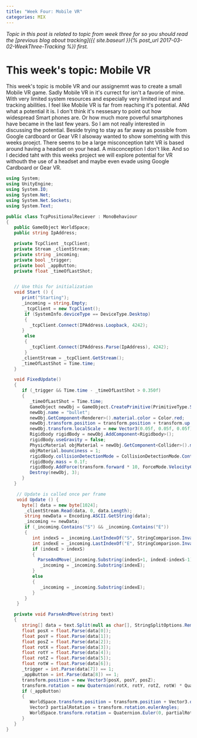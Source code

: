 ```yaml
---
title: "Week Four: Mobile VR"
categories: MIX
---
```


_Topic in this post is related to topic from week three for so you should read the [previous blog about tracking]({{ site.baseurl }}{% post_url 2017-03-02-WeekThree-Tracking %}) first._

# This week's topic: Mobile VR

This week's topic is mobile VR and our assignemnt was to create a small Mobile VR game. Sadly Mobile VR in it's currect for isn't a favorie of mine. With very limited system resources and especially very limited input and tracking abilities. I feel like Mobile VR is far from reaching it's potential. ANd what a potential it is.
I don't think it's nessesary to point out how widespread Smart phones are. Or how much more poverful smartphones have became in the last few years. So I am not really interested in discussing the potential.
Beside trying to stay as far away as possible from Google cardboard or Gear VR I alsoway wanted to show somehting with this weeks proejct. There seems to be a large misconception taht VR is based around having a headset on your head. A misconception I don't like. And so I decided taht with this weeks project we will explore potential for VR withouth the use of a headset and maybe even evade using Google Cardboard or Gear VR.

```csharp
using System;
using UnityEngine;
using System.IO;
using System.Net;
using System.Net.Sockets;
using System.Text;

public class TcpPositionalReciever : MonoBehaviour
{
   public GameObject WorldSpace;
   public string IpAddress;

   private TcpClient _tcpClient;
   private Stream _clientStream;
   private string _incoming;
   private bool _trigger;
   private bool _appButton;
   private float _timeOfLastShot;


   // Use this for initialization
   void Start () {
      print("Starting");
      _incoming = string.Empty;
	   _tcpClient = new TcpClient();
	   if (SystemInfo.deviceType == DeviceType.Desktop)
	   {
         _tcpClient.Connect(IPAddress.Loopback, 4242);
      }
	   else
	   {
         _tcpClient.Connect(IPAddress.Parse(IpAddress), 4242);
	   }
      _clientStream = _tcpClient.GetStream();
      _timeOfLastShot = Time.time;
   }

   void FixedUpdate()
   {
      if (_trigger && Time.time - _timeOfLastShot > 0.350f)
      {
         _timeOfLastShot = Time.time;
         GameObject newObj = GameObject.CreatePrimitive(PrimitiveType.Sphere);
         newObj.name = "bullet";
         newObj.GetComponent<Renderer>().material.color = Color.red;
         newObj.transform.position = transform.position + transform.up * -0.05f;
         newObj.transform.localScale = new Vector3(0.05f, 0.05f, 0.05f);
         Rigidbody rigidBody = newObj.AddComponent<Rigidbody>();
         rigidBody.useGravity = false;
         PhysicMaterial objMaterial = newObj.GetComponent<Collider>().material = new PhysicMaterial();
         objMaterial.bounciness = 1;
         rigidBody.collisionDetectionMode = CollisionDetectionMode.Continuous;
         rigidBody.mass = 0.1f;
         rigidBody.AddForce(transform.forward * 10, ForceMode.VelocityChange);
         Destroy(newObj, 3);
      }
   }

	// Update is called once per frame
	void Update () {
      byte[] data = new byte[1024];
	   _clientStream.Read(data, 0, data.Length);
	   string newData = Encoding.ASCII.GetString(data);
	   _incoming += newData;
	   if (_incoming.Contains("S") && _incoming.Contains("E"))
	   {
	      int indexS = _incoming.LastIndexOf("S", StringComparison.InvariantCulture);
	      int indexE = _incoming.LastIndexOf("E", StringComparison.InvariantCulture);
	      if (indexE > indexS)
	      {
            ParseAndMove(_incoming.Substring(indexS+1, indexE-indexS-1));
	         _incoming = _incoming.Substring(indexE);
	      }
	      else
	      {
	         _incoming = _incoming.Substring(indexE);
	      }
	   }
	}

   private void ParseAndMove(string text)
   {
      string[] data = text.Split(null as char[], StringSplitOptions.RemoveEmptyEntries);
      float posX = float.Parse(data[0]);
      float posY = float.Parse(data[1]);
      float posZ = float.Parse(data[2]);
      float rotX = float.Parse(data[3]);
      float rotY = float.Parse(data[4]);
      float rotZ = float.Parse(data[5]);
      float rotW = float.Parse(data[6]);
      _trigger = int.Parse(data[7]) == 1;
      _appButton = int.Parse(data[8]) == 1;
      transform.position = new Vector3(posX, posY, posZ);
      transform.rotation = new Quaternion(rotX, rotY, rotZ, rotW) * Quaternion.AngleAxis(70f, Vector3.right);
      if (_appButton)
      {
         WorldSpace.transform.position = transform.position + Vector3.down * 1.7f;
         Vector3 partialRotation = transform.rotation.eulerAngles;
         WorldSpace.transform.rotation = Quaternion.Euler(0, partialRotation.y, 0);
      }
   }
}

```
